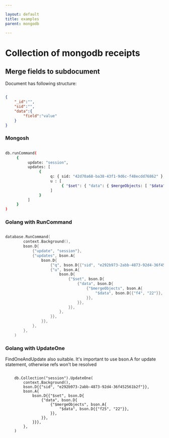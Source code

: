 ```yaml
---

layout: default
title: examples
parent: mongodb

---
```


# Collection of mongodb receipts

## Merge fields to subdocument

Document has following structure:

```json

{
    "_id":"",
    "sid":"",
    "data":{
        "field":"value"
    }
}

```

### Mongosh

```sh

db.runCommand(
     {
          update: "session",
          updates: [
               {
                    q: { sid: "42d70a68-ba38-43f1-9d6c-f48ecdd76862" },
                    u : [
                         { "$set": { "data": { $mergeObjects: [ "$data", {"f3":"23"} ] } } }  
                    ]
               }
          ]
     }
)

```

### Golang with RunCommand

```go

database.RunCommand(
		context.Background(),
		bson.D{
			{"update", "session"},
			{"updates", bson.A{
				bson.D{
					{"q", bson.D{{"sid", "e292b973-2abb-4873-92d4-36f452561b2f"}}},
					{"u", bson.A{
						bson.D{
							{"$set", bson.D{
								{"data", bson.D{
									{"$mergeObjects", bson.A{
										"$data", bson.D{{"f4", "22"}},
									}},
								}},
							}},
						},
					}},
				}},
			},
		},
	)

```

### Golang with UpdateOne

FindOneAndUpdate also suitable. It's important to use bson.A for update statement, otherwise refs won't be resolved

```golang

	db.Collection("session").UpdateOne(
		context.Background(),
		bson.D{{"sid", "e292b973-2abb-4873-92d4-36f452561b2f"}},
		bson.A{
			bson.D{{"$set", bson.D{
				{"data", bson.D{
					{"$mergeObjects", bson.A{
						"$data", bson.D{{"f25", "22"}},
					}},
				}},
			}}},
		},
	)

```
